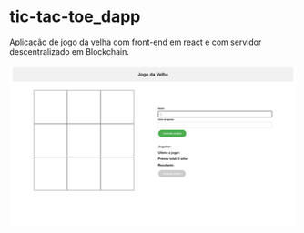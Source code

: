 # tic-tac-toe_dapp

Aplicação de jogo da velha com front-end em react e com servidor descentralizado em Blockchain.

![Screenshot](jogo-velha.png)
